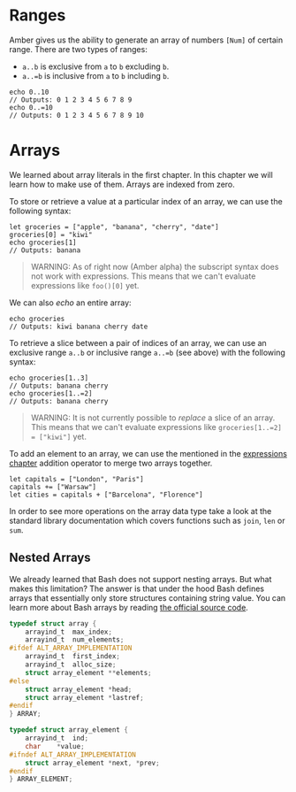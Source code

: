 # Ranges

Amber gives us the ability to generate an array of numbers `[Num]` of certain range. There are two types of ranges:
- `a..b` is exclusive from `a` to `b` excluding `b`.
- `a..=b` is inclusive from `a` to `b` including `b`.

```ab
echo 0..10
// Outputs: 0 1 2 3 4 5 6 7 8 9
echo 0..=10
// Outputs: 0 1 2 3 4 5 6 7 8 9 10
```

# Arrays

We learned about array literals in the first chapter. In this chapter we will learn how to make use of them. Arrays are indexed from zero.

To store or retrieve a value at a particular index of an array, we can use the following syntax:

```ab
let groceries = ["apple", "banana", "cherry", "date"]
groceries[0] = "kiwi"
echo groceries[1]
// Outputs: banana
```

> WARNING: As of right now (Amber alpha) the subscript syntax does not work with expressions. This means that we can't evaluate expressions like `foo()[0]` yet.

We can also _echo_ an entire array:

```ab
echo groceries
// Outputs: kiwi banana cherry date
```

To retrieve a slice between a pair of indices of an array, we can use an exclusive range `a..b` or inclusive range `a..=b` (see above) with the following syntax:

```ab
echo groceries[1..3]
// Outputs: banana cherry
echo groceries[1..=2]
// Outputs: banana cherry
```

> WARNING: It is not currently possible to *replace* a slice of an array. This means that we can't evaluate expressions like `groceries[1..=2] = ["kiwi"]` yet.

To add an element to an array, we can use the mentioned in the [expressions chapter](/basic_syntax/expressions) addition operator to merge two arrays together.

```ab
let capitals = ["London", "Paris"]
capitals += ["Warsaw"]
let cities = capitals + ["Barcelona", "Florence"]
```

In order to see more operations on the array data type take a look at the standard library documentation which covers functions such as `join`, `len` or `sum`.

## Nested Arrays

We already learned that Bash does not support nesting arrays. But what makes this limitation? The answer is that under the hood Bash defines arrays that essentially only store structures containing string value. You can learn more about Bash arrays by reading [the official source code](https://git.savannah.gnu.org/cgit/bash.git/tree/array.h).

```c
typedef struct array {
    arrayind_t	max_index;
    arrayind_t	num_elements;
#ifdef ALT_ARRAY_IMPLEMENTATION
    arrayind_t	first_index;
    arrayind_t	alloc_size;
    struct array_element **elements;
#else
    struct array_element *head;
    struct array_element *lastref;
#endif
} ARRAY;

typedef struct array_element {
    arrayind_t	ind;
    char	*value;
#ifndef ALT_ARRAY_IMPLEMENTATION
    struct array_element *next, *prev;
#endif
} ARRAY_ELEMENT;
```

